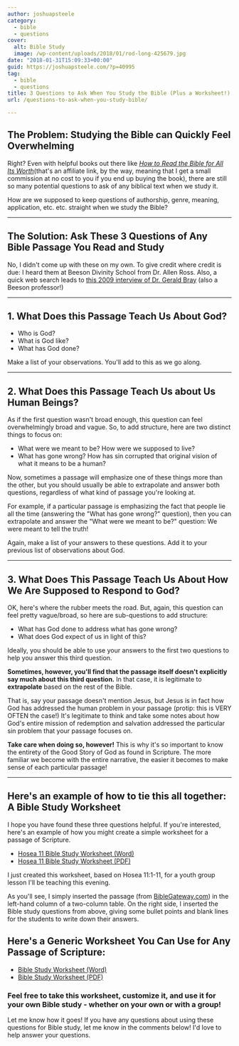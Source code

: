 ```yaml
---
author: joshuapsteele
category:
  - bible
  - questions
cover:
  alt: Bible Study
  image: /wp-content/uploads/2018/01/rod-long-425679.jpg
date: "2018-01-31T15:09:33+00:00"
guid: https://joshuapsteele.com/?p=40995
tag:
  - bible
  - questions
title: 3 Questions to Ask When You Study the Bible (Plus a Worksheet!)
url: /questions-to-ask-when-you-study-bible/

---
```

## The Problem: Studying the Bible can Quickly Feel Overwhelming

Right? Even with helpful books out there like _[How to Read the Bible for All Its Worth](http://amzn.to/2DQ55nt)_(that's an affiliate link, by the way, meaning that I get a small commission at no cost to you if you end up buying the book), there are still so many potential questions to ask of any biblical text when we study it.

How are we supposed to keep questions of authorship, genre, meaning, application, etc. etc. straight when we study the Bible?

* * *

## The Solution: Ask These 3 Questions of Any Bible Passage You Read and Study

No, I didn't come up with these on my own. To give credit where credit is due: I heard them at Beeson Divinity School from Dr. Allen Ross. Also, a quick web search leads to [this 2009 interview of Dr. Gerald Bray](https://www.thegospelcoalition.org/blogs/justin-taylor/an-interview-with-gerald-bray-what-questions-should-we-ask-of-a-biblical-text/) (also a Beeson professor!)

* * *

## 1\. What Does this Passage Teach Us About God?

- Who is God?
- What is God like?
- What has God done?

Make a list of your observations. You'll add to this as we go along.

* * *

## 2\. What Does this Passage Teach Us about Us Human Beings?

As if the first question wasn't broad enough, this question can feel overwhelmingly broad and vague. So, to add structure, here are two distinct things to focus on:

- What were we meant to be? How were we supposed to live?
- What has gone wrong? How has sin corrupted that original vision of what it means to be a human?

Now, sometimes a passage will emphasize one of these things more than the other, but you should usually be able to extrapolate and answer both questions, regardless of what kind of passage you're looking at.

For example, if a particular passage is emphasizing the fact that people lie all the time (answering the "What has gone wrong?" question), then you can extrapolate and answer the "What were we meant to be?" question: We were meant to tell the truth!

Again, make a list of your answers to these questions. Add it to your previous list of observations about God.

* * *

## 3\. What Does This Passage Teach Us About How We Are Supposed to Respond to God?

OK, here's where the rubber meets the road. But, again, this question can feel pretty vague/broad, so here are sub-questions to add structure:

- What has God done to address what has gone wrong?
- What does God expect of us in light of this?

Ideally, you should be able to use your answers to the first two questions to help you answer this third question.

**Sometimes, however, you'll find that the passage itself doesn't explicitly say much about this third question.** In that case, it is legitimate to **extrapolate** based on the rest of the Bible.

That is, say your passage doesn't mention Jesus, but Jesus is in fact how God has addressed the human problem in your passage (protip: this is VERY OFTEN the case!) It's legitimate to think and take some notes about how God's entire mission of redemption and salvation addressed the particular sin problem that your passage focuses on.

**Take care when doing so, however!** This is why it's so important to know the entirety of the Good Story of God as found in Scripture. The more familiar we become with the entire narrative, the easier it becomes to make sense of each particular passage!

* * *

## Here's an example of how to tie this all together: A Bible Study Worksheet

I hope you have found these three questions helpful. If you're interested, here's an example of how you might create a simple worksheet for a passage of Scripture.

- [Hosea 11 Bible Study Worksheet (Word)](/wp-content/uploads/2018/01/HOSEA-11-Worksheet.docx)
- [Hosea 11 Bible Study Worksheet (PDF)](/wp-content/uploads/2018/01/HOSEA-11-Worksheet.pdf)

I just created this worksheet, based on Hosea 11:1-11, for a youth group lesson I'll be teaching this evening.

As you'll see, I simply inserted the passage (from [BibleGateway.com](https://www.biblegateway.com/)) in the left-hand column of a two-column table. On the right side, I inserted the Bible study questions from above, giving some bullet points and blank lines for the students to write down their answers.

## Here's a Generic Worksheet You Can Use for Any Passage of Scripture:

- [Bible Study Worksheet (Word)](/wp-content/uploads/2018/01/Bible-Study-Worksheet.docx)
- [Bible Study Worksheet (PDF)](/wp-content/uploads/2018/01/Bible-Study-Worksheet.pdf)

### Feel free to take this worksheet, customize it, and use it for your own Bible study - whether on your own or with a group!

Let me know how it goes! If you have any questions about using these questions for Bible study, let me know in the comments below! I'd love to help answer your questions.
